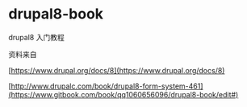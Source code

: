 # drupal8-book

drupal8 入门教程

资料来自

[https://www.drupal.org/docs/8](https://www.drupal.org/docs/8)

[http://www.drupalc.com/book/drupal8-form-system-461](https://www.gitbook.com/book/qq1060656096/drupal8-book/edit#)

